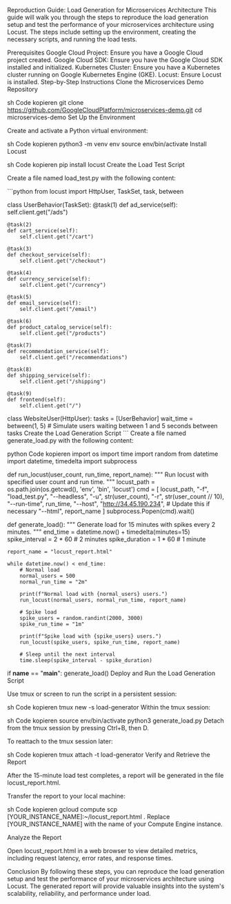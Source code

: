 Reproduction Guide: Load Generation for Microservices Architecture
This guide will walk you through the steps to reproduce the load generation setup and test the performance of your microservices architecture using Locust. The steps include setting up the environment, creating the necessary scripts, and running the load tests.

Prerequisites
Google Cloud Project: Ensure you have a Google Cloud project created.
Google Cloud SDK: Ensure you have the Google Cloud SDK installed and initialized.
Kubernetes Cluster: Ensure you have a Kubernetes cluster running on Google Kubernetes Engine (GKE).
Locust: Ensure Locust is installed.
Step-by-Step Instructions
Clone the Microservices Demo Repository

sh
Code kopieren
git clone https://github.com/GoogleCloudPlatform/microservices-demo.git
cd microservices-demo
Set Up the Environment

Create and activate a Python virtual environment:

sh
Code kopieren
python3 -m venv env
source env/bin/activate
Install Locust

sh
Code kopieren
pip install locust
Create the Load Test Script

Create a file named load_test.py with the following content:

\```python
from locust import HttpUser, TaskSet, task, between

class UserBehavior(TaskSet):
    @task(1)
    def ad_service(self):
        self.client.get("/ads")

    @task(2)
    def cart_service(self):
        self.client.get("/cart")

    @task(3)
    def checkout_service(self):
        self.client.get("/checkout")

    @task(4)
    def currency_service(self):
        self.client.get("/currency")

    @task(5)
    def email_service(self):
        self.client.get("/email")

    @task(6)
    def product_catalog_service(self):
        self.client.get("/products")

    @task(7)
    def recommendation_service(self):
        self.client.get("/recommendations")

    @task(8)
    def shipping_service(self):
        self.client.get("/shipping")

    @task(9)
    def frontend(self):
        self.client.get("/")

class WebsiteUser(HttpUser):
    tasks = [UserBehavior]
    wait_time = between(1, 5)  # Simulate users waiting between 1 and 5 seconds between tasks
Create the Load Generation Script
\```
Create a file named generate_load.py with the following content:

python
Code kopieren
import os
import time
import random
from datetime import datetime, timedelta
import subprocess

def run_locust(user_count, run_time, report_name):
    """
    Run locust with specified user count and run time.
    """
    locust_path = os.path.join(os.getcwd(), 'env', 'bin', 'locust')
    cmd = [
        locust_path,
        "-f", "load_test.py",
        "--headless",
        "-u", str(user_count),
        "-r", str(user_count // 10),
        "--run-time", run_time,
        "--host", "http://34.45.190.234",  # Update this if necessary
        "--html", report_name
    ]
    subprocess.Popen(cmd).wait()

def generate_load():
    """
    Generate load for 15 minutes with spikes every 2 minutes.
    """
    end_time = datetime.now() + timedelta(minutes=15)
    spike_interval = 2 * 60  # 2 minutes
    spike_duration = 1 * 60  # 1 minute

    report_name = "locust_report.html"

    while datetime.now() < end_time:
        # Normal load
        normal_users = 500
        normal_run_time = "2m"

        print(f"Normal load with {normal_users} users.")
        run_locust(normal_users, normal_run_time, report_name)

        # Spike load
        spike_users = random.randint(2000, 3000)
        spike_run_time = "1m"

        print(f"Spike load with {spike_users} users.")
        run_locust(spike_users, spike_run_time, report_name)

        # Sleep until the next interval
        time.sleep(spike_interval - spike_duration)

if __name__ == "__main__":
    generate_load()
Deploy and Run the Load Generation Script

Use tmux or screen to run the script in a persistent session:

sh
Code kopieren
tmux new -s load-generator
Within the tmux session:

sh
Code kopieren
source env/bin/activate
python3 generate_load.py
Detach from the tmux session by pressing Ctrl+B, then D.

To reattach to the tmux session later:

sh
Code kopieren
tmux attach -t load-generator
Verify and Retrieve the Report

After the 15-minute load test completes, a report will be generated in the file locust_report.html.

Transfer the report to your local machine:

sh
Code kopieren
gcloud compute scp [YOUR_INSTANCE_NAME]:~/locust_report.html .
Replace [YOUR_INSTANCE_NAME] with the name of your Compute Engine instance.

Analyze the Report

Open locust_report.html in a web browser to view detailed metrics, including request latency, error rates, and response times.

Conclusion
By following these steps, you can reproduce the load generation setup and test the performance of your microservices architecture using Locust. The generated report will provide valuable insights into the system's scalability, reliability, and performance under load.







